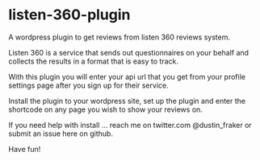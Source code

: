 listen-360-plugin
=================

A wordpress plugin to get reviews from listen 360 reviews system.

Listen 360 is a service that sends out questionnaires on your behalf and collects the results in a format that is easy to track.

With this plugin you will enter your api url that you get from your profile settings page after you sign up for their service.

Install the plugin to your wordpress site, set up the plugin and enter the shortcode on any page you wish to show your reviews on.

If you need help with install ... reach me on twitter.com  @dustin_fraker or submit an issue here on github.

Have fun!
